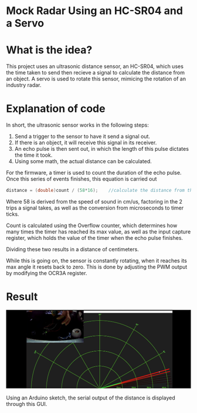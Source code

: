 # Mock Radar Using an HC-SR04 and a Servo

# What is the idea?

This project uses an ultrasonic distance sensor, an HC-SR04, which uses the time taken to send then recieve a signal
to calculate the distance from an object. A servo is used to rotate this sensor, mimicing the rotation of an industry radar.

# Explanation of code

In short, the ultrasonic sensor works in the following steps:
1. Send a trigger to the sensor to have it send a signal out.
2. If there is an object, it will receive this signal in its receiver.
3. An echo pulse is then sent out, in which the length of this pulse dictates the time it took.
4. Using some math, the actual distance can be calculated.

For the firmware, a timer is used to count the duration of the echo pulse. Once this series of events finishes, this equation is carried out 
```C
distance = (double)count / (58*16);    //calculate the distance from the result of the caluclation
```
Where 58 is derived from the speed of sound in cm/us, factoring in the 2 trips a signal takes, as well as the conversion from microseconds to timer ticks. 


Count is calculated using the Overflow counter, which determines how many times the timer has reached its max value, as well as the input capture register, which holds the value of the timer when the echo pulse finishes. 

Dividing these two results in a distance of centimeters. 

While this is going on, the sensor is constantly rotating, when it reaches its max angle it resets back to zero. This is done by adjusting the PWM output by modifying the OCR3A register. 

# Result
![alt text](image.png)

Using an Arduino sketch, the serial output of the distance is displayed through this GUI. 
